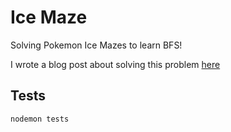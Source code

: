 # Ice Maze

Solving Pokemon Ice Mazes to learn BFS!

I wrote a blog post about solving this problem [here](https://jist-blog.netlify.com/blog/trauma)

## Tests

```bash
nodemon tests
```
